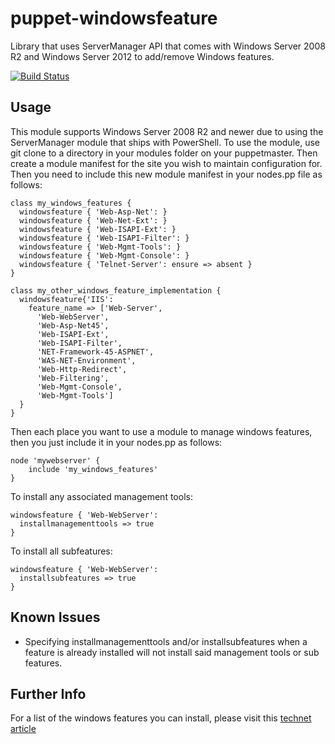puppet-windowsfeature
=====================

Library that uses ServerManager API that comes with Windows Server 2008 R2 and Windows Server 2012 to add/remove Windows features.

[![Build Status](https://travis-ci.org/opentable/puppet-windowsfeature.png?branch=master)](https://travis-ci.org/opentable/puppet-windowsfeature)

Usage
--
This module supports Windows Server 2008 R2 and newer due to using the ServerManager module that ships with PowerShell.  To use the module, use git clone to a directory in your modules folder on your puppetmaster. Then create a module manifest for the site you wish to maintain configuration for. Then you need to include this new module manifest in your nodes.pp file as follows:
    
    class my_windows_features {
      windowsfeature { 'Web-Asp-Net': }
      windowsfeature { 'Web-Net-Ext': }
      windowsfeature { 'Web-ISAPI-Ext': }
      windowsfeature { 'Web-ISAPI-Filter': }
      windowsfeature { 'Web-Mgmt-Tools': }
      windowsfeature { 'Web-Mgmt-Console': }
      windowsfeature { 'Telnet-Server': ensure => absent }
    }
    
    class my_other_windows_feature_implementation {
      windowsfeature{'IIS':
        feature_name => ['Web-Server',
          'Web-WebServer',
          'Web-Asp-Net45',
          'Web-ISAPI-Ext',
          'Web-ISAPI-Filter',
          'NET-Framework-45-ASPNET',
          'WAS-NET-Environment',
          'Web-Http-Redirect',
          'Web-Filtering',
          'Web-Mgmt-Console',
          'Web-Mgmt-Tools']
      }
    }
    
Then each place you want to use a module to manage windows features, then you just include it in your nodes.pp as follows:

    node 'mywebserver' {
    	include 'my_windows_features'
    }

To install any associated management tools:

    windowsfeature { 'Web-WebServer':
      installmanagementtools => true
    }

To install all subfeatures:

    windowsfeature { 'Web-WebServer':
      installsubfeatures => true
    }


Known Issues
--
* Specifying installmanagementtools and/or installsubfeatures when a feature is already installed will not install said management tools or sub features.


Further Info
--
For a list of the windows features you can install, please visit this [technet article](http://technet.microsoft.com/en-us/library/cc732757.aspx)

    
